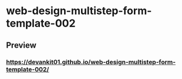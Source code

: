# web-design-multistep-form-template-002
## Preview
### https://devankit01.github.io/web-design-multistep-form-template-002/
